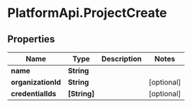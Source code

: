 # PlatformApi.ProjectCreate

## Properties

| Name               | Type         | Description | Notes      |
| ------------------ | ------------ | ----------- | ---------- |
| **name**           | **String**   |             |
| **organizationId** | **String**   |             | [optional] |
| **credentialIds**  | **[String]** |             | [optional] |
